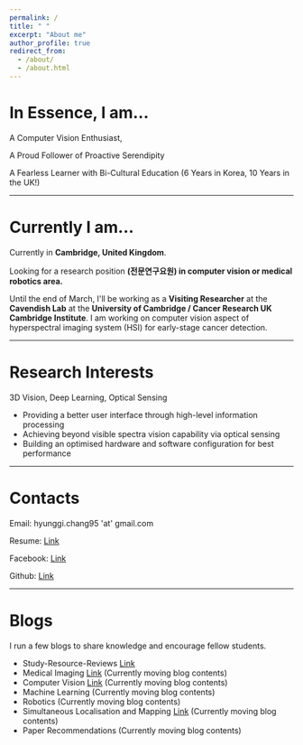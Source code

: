 ```yaml
---
permalink: /
title: " "
excerpt: "About me"
author_profile: true
redirect_from: 
  - /about/
  - /about.html
---
```


In Essence, I am...
====

A Computer Vision Enthusiast,

A Proud Follower of Proactive Serendipity

A Fearless Learner with Bi-Cultural Education (6 Years in Korea, 10 Years in the UK!)

-------------------------------------------------

Currently I am...
====

Currently in **Cambridge, United Kingdom**.

Looking for a research position **(전문연구요원) in computer vision or medical robotics area.**

Until the end of March, I'll be working as a **Visiting Researcher** at the **Cavendish Lab** at the **University of Cambridge / Cancer Research UK Cambridge Institute**. I am working on computer vision aspect of hyperspectral imaging system (HSI) for early-stage cancer detection.

------------------------------------------

Research Interests
====

3D Vision, Deep Learning, Optical Sensing
- Providing a better user interface through high-level information processing
- Achieving beyond visible spectra vision capability via optical sensing
- Building an optimised hardware and software configuration for best performance

------------------------------------------

Contacts
=====

Email: hyunggi.chang95 'at' gmail.com


Resume: [Link](https://github.com/changh95/Curriculum-Vitae/raw/master/Curriculum_Vitae.pdf)


Facebook: [Link](https://www.facebook.com/harry.chang.982)


Github: [Link](https://github.com/changh95)

--------------------------------------------

Blogs
====

I run a few blogs to share knowledge and encourage fellow students.

* Study-Resource-Reviews [Link](https://github.com/changh95/Study-Resources-Review)
* Medical Imaging [Link](https://changh95.github.io/MIN/) (Currently moving blog contents)
* Computer Vision [Link](https://changh95.github.io/computer_vision/) (Currently moving blog contents)
* Machine Learning (Currently moving blog contents)
* Robotics (Currently moving blog contents)
* Simultaneous Localisation and Mapping [Link](https://github.com/slam-research-group-kr) (Currently moving blog contents)
* Paper Recommendations (Currently moving blog contents)
